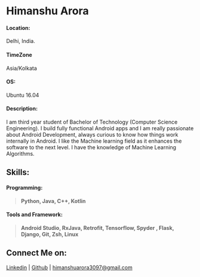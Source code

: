 
# Himanshu Arora

#### Location: 

Delhi, India.

#### TimeZone

 Asia/Kolkata
 
#### OS:

Ubuntu 16.04

#### Description:

I am third year student of Bachelor of Technology (Computer Science Engineering).
I build fully functional Android apps and I am really passionate about Android Development, always curious to know how things work internally in Android. 
I like the Machine learning field as it enhances the software to the next level. I have the knowledge of Machine Learning Algorithms.

## Skills:
#### Programming:
> **Python, Java, C++, Kotlin**

#### Tools and Framework:
> **Android Studio, RxJava, Retrofit, Tensorflow, Spyder , Flask, Django, Git, Zsh, Linux**

## Connect Me on:

[Linkedin](https://www.linkedin.com/in/himanshuarora97/) | [Github](https://github.com/himanshuarora97/) | himanshuarora3097@gmail.com
